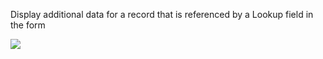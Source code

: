 Display additional data for a record that is referenced by a Lookup field in the form

![](raw/Pasted%20image%2020221224110812.png)

